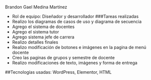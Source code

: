 Brandon Gael Medina Martínez
- Rol de equipo: Diseñador y desarrollador
###Tareas realizadas
- Realizo los diagramas de casos de uso y diagrama de secuencia
- Agrego el sistema de docentes
- Agrego el sistema tutor
- Agrego sistema jefe de carrera
- Realizo detalles finales
- Realizo modificación de botones e imágenes en la pagina de menú docente
- Creo las paginas de grupos y semestre de docente
- Realizo modificaciones de texto, imágenes y forma de entrega
  
##Tecnologías usadas: WordPress, Elementor, HTML
